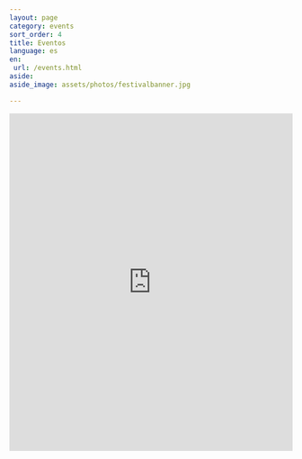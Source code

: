 ```yaml
---
layout: page
category: events
sort_order: 4
title: Eventos
language: es
en:
 url: /events.html
aside:
aside_image: assets/photos/festivalbanner.jpg

---
```


<iframe src="https://www.google.com/calendar/embed?showTitle=0&amp;showTabs=0&amp;showCalendars=0&amp;showTz=0&amp;height=600&amp;wkst=1&amp;bgcolor=%23FFFFFF&amp;ctz=America%2FNew_York" style=" border-width:0 " width="100%" height="600" frameborder="0" scrolling="no">Your browser does not support IFrames.</iframe>
